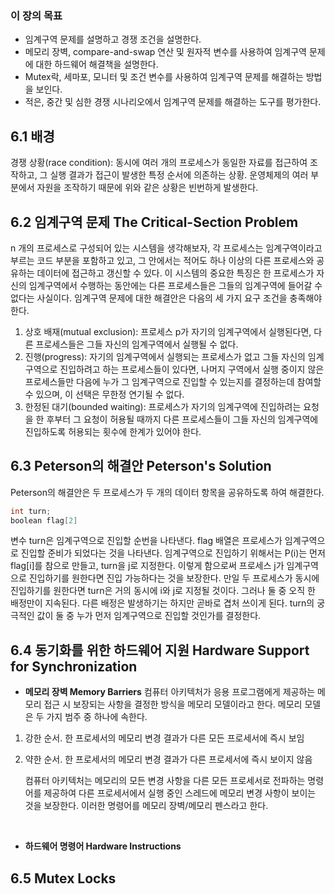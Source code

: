 ### 이 장의 목표
- 임계구역 문제를 설명하고 경쟁 조건을 설명한다.
- 메모리 장벽, compare-and-swap 연산 및 원자적 변수를 사용하여 임계구역 문제에 대한 하드웨어 해결책을 설명한다.
- Mutex락, 세마포, 모니터 및 조건 변수를 사용하여 임계구역 문제를 해결하는 방법을 보인다.
- 적은, 중간 및 심한 경쟁 시나리오에서 임계구역 문제를 해결하는 도구를 평가한다.

## 6.1 배경
경쟁 상황(race condition): 동시에 여러 개의 프로세스가 동일한 자료를 접근하여 조작하고, 그 실행 결과가 접근이 발생한 특정 순서에 의존하는 상황.
운영체제의 여러 부분에서 자원을 조작하기 때문에 위와 같은 상황은 빈번하게 발생한다.

## 6.2 임계구역 문제 The Critical-Section Problem
n 개의 프로세스로 구성되어 있는 시스템을 생각해보자, 각 프로세스는 임계구역이라고 부르는 코드 부분을 포함하고 있고, 그 안에서는 적어도 하나 이상의 다른 프로세스와 공유하는 데이터에 접근하고 갱신할 수 있다.
이 시스템의 중요한 특징은 한 프로세스가 자신의 임계구역에서 수행하는 동안에는 다른 프로세스들은 그들의 임계구역에 들어갈 수 없다는 사실이다.
임계구역 문제에 대한 해결안은 다음의 세 가지 요구 조건을 충족해야 한다.
1. 상호 배재(mutual exclusion): 프로세스 p가 자기의 임계구역에서 실행된다면, 다른 프로세스들은 그들 자신의 임계구역에서 실행될 수 없다.
2. 진행(progress): 자기의 임계구역에서 실행되는 프로세스가 없고 그들 자신의 임계구역으로 진입하려고 하는 프로세스들이 있다면, 나머지 구역에서 실행 중이지 않은 프로세스들만 다음에 누가 그 임계구역으로 진입할 수 있는지를 결정하는데 참여할 수 있으며, 이 선택은 무한정 연기될 수 없다.
3. 한정된 대기(bounded waiting): 프로세스가 자기의 임계구역에 진입하려는 요청을 한 후부터 그 요청이 허용될 때까지 다른 프로세스들이 그들 자신의 임계구역에 진입하도록 허용되는 횟수에 한계가 있어야 한다.

## 6.3 Peterson의 해결안 Peterson's Solution
Peterson의 해결안은 두 프로세스가 두 개의 데이터 항목을 공유하도록 하여 해결한다.
```c
int turn;
boolean flag[2]
```
변수 turn은 임계구역으로 진입할 순번을 나타낸다. flag 배열은 프로세스가 임계구역으로 진입할 준비가 되었다는 것을 나타낸다.
임계구역으로 진입하기 위해서는 P(i)는 먼저 flag[i]를 참으로 만들고, turn을 j로 지정한다. 이렇게 함으로써 프로세스 j가 임계구역으로 진입하기를 원한다면 진입 가능하다는 것을 보장한다. 만일 두 프로세스가 동시에 진입하기를 원한다면 turn은 거의 동시에 i와 j로 지정될 것이다. 그러나 둘 중 오직 한 배정만이 지속된다. 다른 배정은 발생하기는 하지만 곧바로 겹처 쓰이게 된다. turn의 궁극적인 값이 둘 중 누가 먼저 임계구역으로 진입할 것인가를 결정한다.

## 6.4 동기화를 위한 하드웨어 지원 Hardware Support for Synchronization

- **메모리 장벽 Memory Barriers**
컴퓨터 아키텍처가 응용 프로그램에게 제공하는 메모리 접근 시 보장되는 사항을 결정한 방식을 메모리 모델이라고 한다. 메모리 모델은 두 가지 범주 중 하나에 속한다.
1. 강한 순서. 한 프로세서의 메모리 변경 결과가 다른 모든 프로세서에 즉시 보임
2. 약한 순서. 한 프로세서의 메모리 변경 결과가 다른 프로세서에 즉시 보이지 않음

	컴퓨터 아키텍처는 메모리의 모든 변경 사항을 다른 모든 프로세서로 전파하는 명령어를 제공하여 다른 프로세서에서 실행 중인 스레드에 메모리 변경 사항이 보이는 것을 보장한다. 이러한 명령어를 메모리 장벽/메모리 펜스라고 한다.
<br>

- **하드웨어 명령어 Hardware Instructions**

## 6.5 Mutex Locks

